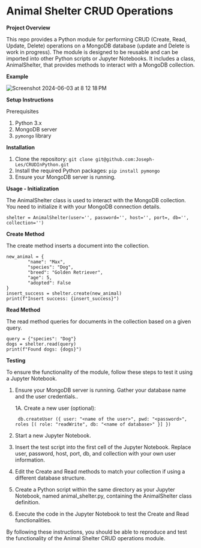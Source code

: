 # Animal Shelter CRUD Operations

**Project Overview**

This repo provides a Python module for performing CRUD (Create, Read, Update, Delete) operations on a MongoDB database (update and Delete is work in progress). The module is designed to be reusable and can be imported into other Python scripts or Jupyter Notebooks. It includes a class, AnimalShelter, that provides methods to interact with a MongoDB collection.

**Example**

![Screenshot 2024-06-03 at 8 12 18 PM](https://github.com/Joseph-Les/CRUDInPython/assets/84045743/52f22e7e-29c7-47ee-932b-2465e24d1ea4)

**Setup Instructions**

Prerequisites
1. Python 3.x
2. MongoDB server
3. `pymongo` library

**Installation**
1. Clone the repository:
	```git clone git@github.com:Joseph-Les/CRUDInPython.git```
2. Install the required Python packages:
	```pip install pymongo```
3. Ensure your MongoDB server is running.


**Usage - Initialization**

The AnimalShelter class is used to interact with the MongoDB collection. You need to initialize it with your MongoDB connection details.

	shelter = AnimalShelter(user='', password='', host='', port=, db='', collection='')

**Create Method**

The create method inserts a document into the collection.
	
	new_animal = {
    		"name": "Max",
    		"species": "Dog",
    		"breed": "Golden Retriever",
    		"age": 5,
    		"adopted": False
	}
	insert_success = shelter.create(new_animal)
	print(f"Insert success: {insert_success}")

**Read Method**

The read method queries for documents in the collection based on a given query.

	query = {"species": "Dog"}
	dogs = shelter.read(query)
	print(f"Found dogs: {dogs}")

**Testing**

To ensure the functionality of the module, follow these steps to test it using a Jupyter Notebook.

1. Ensure your MongoDB server is running. Gather your database name and the user credentials..
   
	1A. Create a new user (optional):

    	db.createUser ({ user: "<name of the user>", pwd: "<password>", roles [( role: "readWrite", db: "<name of database>" }] })
   
2. Start a new Jupyter Notebook.
3. Insert the test script into the first cell of the Jupyter Notebook. Replace user, password, host, port, db, and collection with your own user information.
4. Edit the Create and Read methods to match your collection if using a different database structure.
5. Create a Python script within the same directory as your Jupyter Notebook, named animal_shelter.py, containing the AnimalShelter class definition.
6. Execute the code in the Jupyter Notebook to test the Create and Read functionalities.

By following these instructions, you should be able to reproduce and test the functionality of the Animal Shelter CRUD operations module.
